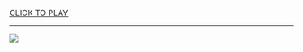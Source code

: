 
<a href="https://premium76.site?title=stick_figure_games_unblocked&ref=13M">CLICK TO PLAY</a></h3>
<hr>

<a href="https://premium76.site?title=stick_figure_games_unblocked&ref=13M"><img src="https://clearcache.store/games.png"></a>



